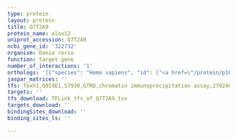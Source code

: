 ```yaml
---
type: protein
layout: protein
title: Q7T2A9
protein_name: alox12
uniprot_accession: Q7T2A9
ncbi_gene_id: '322732'
organism: Danio rerio
function: target gene
number_of_interactions: '1'
orthologs: '[{"species": "Homo sapiens", "id": ["<a href=\"/protein/p16050\">P16050</a>", "<a href=\"/protein/p18054\">P18054</a>"]}, {"species": "Mus musculus", "id": ["<a href=\"/protein/p39655\">P39655</a>", "<a href=\"/protein/p55249\">P55249</a>", "<a href=\"/protein/p39654\">P39654</a>"]}, {"species": "Rattus norvegicus", "id": ["<a href=\"/protein/f1lq70\">F1LQ70</a>", "D3ZQF9", "Q02759"]}]'
jaspar_matrices: ''
tfs: foxh1,Q9I9E1,57930,GTRD,chromatin immunoprecipitation assay,27924024%5Buid%5D,No
targets: ''
tfs_download: TFLink_tfs_of_Q7T2A9.tsv
targets_download: ''
bindingSites_download: ''
binding_sites_ls: ''

---
```

